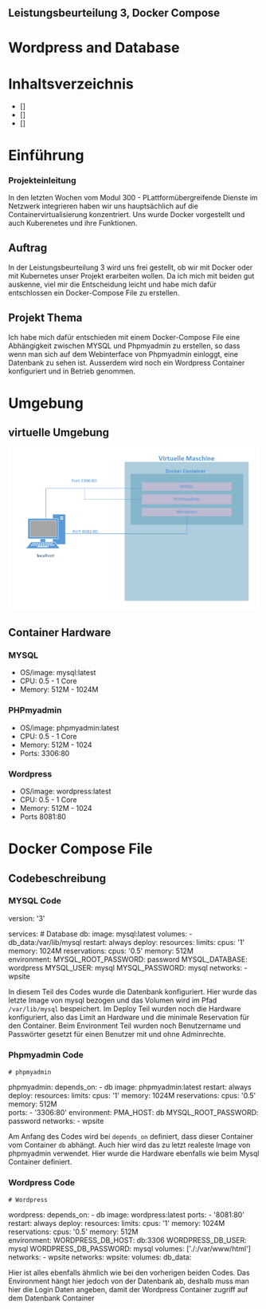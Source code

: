 ## Leistungsbeurteilung 3, Docker Compose
# Wordpress and Database

# Inhaltsverzeichnis
- []
- []
- []


# Einführung
### Projekteinleitung
In den letzten Wochen vom Modul 300 - PLattformübergreifende Dienste im Netzwerk integrieren haben wir uns hauptsächlich auf die Containervirtualisierung konzentriert. Uns wurde Docker vorgestellt und auch Kuberenetes und ihre Funktionen. 

## Auftrag
In der Leistungsbeurteilung 3 wird uns frei gestellt, ob wir mit Docker oder mit Kubernetes unser Projekt erarbeiten wollen. 
Da ich mich mit beiden gut auskenne, viel mir die Entscheidung leicht und habe mich dafür entschlossen ein Docker-Compose File zu erstellen.

## Projekt Thema
Ich habe mich dafür entschieden mit einem Docker-Compose File eine Abhängigkeit zwischen MYSQL und Phpmyadmin zu erstellen, so dass wenn man sich auf dem Webinterface von Phpmyadmin einloggt, eine Datenbank zu sehen ist. Ausserdem wird noch ein Wordpress Container konfiguriert und in Betrieb genommen. 

# Umgebung
## virtuelle Umgebung
![Umgebung](https://github.com/istrefimeset/M300-Services/blob/main/LB3/Images/Umgebung.png)

## Container Hardware
### MYSQL
- OS/image: mysql:latest
- CPU: 0.5 - 1 Core
- Memory: 512M - 1024M

### PHPmyadmin
- OS/image: phpmyadmin:latest
- CPU: 0.5 - 1 Core
- Memory: 512M - 1024
- Ports: 3306:80

### Wordpress
- OS/image: wordpress:latest
- CPU: 0.5 - 1 Core
- Memory: 512M - 1024
- Ports 8081:80

# Docker Compose File

## Codebeschreibung
### MYSQL Code

>
version: '3'

services:
    # Database
  db:
    image: mysql:latest
    volumes:
      - db_data:/var/lib/mysql
    restart: always
    deploy:
        resources:
            limits:
              cpus: '1'
              memory: 1024M
            reservations:
              cpus: '0.5'
              memory: 512M     
    environment:
      MYSQL_ROOT_PASSWORD: password
      MYSQL_DATABASE: wordpress
      MYSQL_USER: mysql
      MYSQL_PASSWORD: mysql
    networks:
      - wpsite

In diesem Teil des Codes wurde die Datenbank konfiguriert. Hier wurde das letzte Image von mysql bezogen und das Volumen wird im Pfad `/var/lib/mysql` bespeichert.
Im Deploy Teil wurden noch die Hardware konfiguriert, also das Limit an Hardware und die minimale Reservation für den Container. Beim Environment Teil wurden noch Benutzername und Passwörter gesetzt für einen Benutzer mit und ohne Adminrechte. 

### Phpmyadmin Code

>
    # phpmyadmin
  phpmyadmin:
    depends_on:
      - db
    image: phpmyadmin:latest
    restart: always
    deploy:
        resources:
            limits:
              cpus: '1'
              memory: 1024M
            reservations:
              cpus: '0.5'
              memory: 512M           
    ports:
      - '3306:80'
    environment:
      PMA_HOST: db
      MYSQL_ROOT_PASSWORD: password 
    networks:
      - wpsite

Am Anfang des Codes wird bei `depends_on` definiert, dass dieser Container vom Container `db` abhängt. Auch hier wird das zu letzt realeste Image von phpmyadmin verwendet. Hier wurde die Hardware ebenfalls wie beim Mysql Container definiert. 

### Wordpress Code

>
    # Wordpress
  wordpress:
    depends_on:
      - db
    image: wordpress:latest
    ports:
      - '8081:80'
    restart: always
    deploy:
        resources:
            limits:
              cpus: '1'
              memory: 1024M
            reservations:
              cpus: '0.5'
              memory: 512M       
    environment:
      WORDPRESS_DB_HOST: db:3306
      WORDPRESS_DB_USER: mysql
      WORDPRESS_DB_PASSWORD: mysql
    volumes: ['./:/var/www/html']
    networks:
      - wpsite
networks:
  wpsite:
volumes:
  db_data:

Hier ist alles ebenfalls ähmlich wie bei den vorherigen beiden Codes. Das Environment hängt hier jedoch von der Datenbank ab, deshalb muss man hier die Login Daten angeben, damit der Wordpress Container zugriff auf dem Datenbank Container







